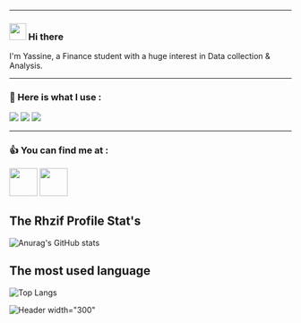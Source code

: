 ___
### <img src="https://raw.githubusercontent.com/MartinHeinz/MartinHeinz/master/wave.gif" width="30px"> Hi there 
I'm Yassine, a Finance student with a huge interest in Data collection & Analysis.
___
### 💪 Here is what I use : 
![](https://img.shields.io/badge/Editor-VSCode-informational?style=flat&logo=<LOGO_NAME>&logoColor=white&color=2bbc8a)
![](https://img.shields.io/badge/Code-Python-informational?style=flat&logo=<LOGO_NAME>&logoColor=white&color=2bbc8a)
![](https://img.shields.io/badge/Code-R-informational?style=flat&logo=<LOGO_NAME>&logoColor=white&color=2bbc8a)

___
### 👍 You can find me at :
>
[<img src="https://upload.wikimedia.org/wikipedia/commons/thumb/c/ca/LinkedIn_logo_initials.png/640px-LinkedIn_logo_initials.png" width="50">](https://www.linkedin.com/in/Rhzif/)
[<img src="https://www.pngmart.com/files/15/Vector-Email-Symbol-PNG-Photos.png" width="50">](mailto:Rhzif@hotmail.com)

## The Rhzif Profile Stat's
![Anurag's GitHub stats](https://github-readme-stats.vercel.app/api?username=Rhzif&show_icons=true&theme=dark&count_private=true)

## The most used language 
![Top Langs](https://github-readme-stats.vercel.app/api/top-langs/?username=Rhzif&layout=default)



![Header width="300"](https://www.truthinsideofyou.org/wp-content/uploads/2016/04/Without-data-youre-just-another-person-with-an-opinion.-W.-Edwards-Deming.jpg) 


